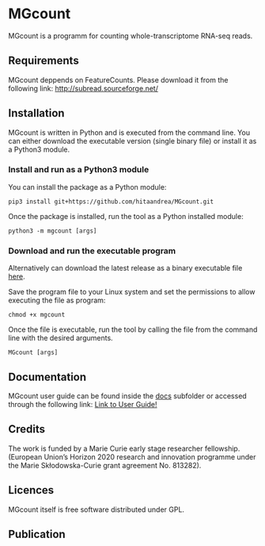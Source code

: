# MGcount
MGcount is a programm for counting whole-transcriptome RNA-seq reads. 

## Requirements
MGcount deppends on FeatureCounts. Please download it from the following link: http://subread.sourceforge.net/

## Installation
MGcount is written in Python and is executed from the command line. You can either download the executable version (single binary file) or install it as a Python3 module. 

### Install and run as a Python3 module
You can install the package as a Python module:

```shell
pip3 install git+https://github.com/hitaandrea/MGcount.git
```
Once the package is installed, run the tool as a Python installed module:

```shell
python3 -m mgcount [args]
```

### Download and run the executable program
Alternatively can download the latest release as a binary executable file [here](https://github.com/hitaandrea/MGcount/releases/download/1.0.0-beta/MGcount). 

Save the program file to your Linux system and set the permissions to allow executing the file as program:

```shell
chmod +x mgcount
```

Once the file is executable, run the tool by calling the file from the command line with the desired arguments.

```shell
MGcount [args]
```

## Documentation
MGcount user guide can be found inside the [docs](docs) subfolder or accessed through the following link:
[Link to User Guide!](https://filedn.com/lTnUWxFTA93JTyX3Hvbdn2h/mgcount/UserGuide.html)


## Credits
The work is funded by a Marie Curie early stage researcher fellowship. (European Union’s Horizon 2020 research and innovation programme under the Marie Skłodowska-Curie grant agreement No. 813282).

## Licences
MGcount itself is free software distributed under GPL.

## Publication

